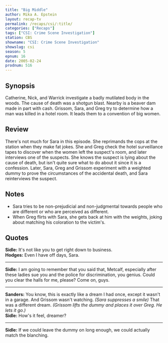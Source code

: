```yaml
---
title: "Big Middle"
author: Mika A. Epstein
layout: recap-tv
permalink: /recaps/csi/:title/
categories: ["Recaps"]
tags: ["CSI: Crime Scene Investigation"]
station: CBS
showname: "CSI: Crime Scene Investigation"
showslug: csi
season: 5  
epnum: 16
date: 2005-02-24  
prodnum: 516 
---
```


## Synopsis

Catherine, Nick, and Warrick investigate a badly mutilated body in the woods. The cause of death was a shotgun blast. Nearby is a beaver dam made in part with cash. Grissom, Sara, and Greg try to determine how a man was killed in a hotel room. It leads them to a convention of big women.

## Review

There's not much for Sara in this episode. She reprimands the cops at the station when they make fat jokes. She and Greg check the hotel surveillance tapes to discover when the women left the suspect's room, and later interviews one of the suspects. She knows the suspect is lying about the cause of death, but isn't quite sure what to do about it since it is a confession. Later, Sara, Greg and Grissom experiment with a weighted dummy to prove the circumstances of the accidental death, and Sara reinterviews the suspect.

## Notes

* Sara tries to be non-prejudicial and non-judgmental towards people who are different or who are perceived as different.  
* When Greg flirts with Sara, she gets back at him with the weights, joking about matching his coloration to the victim's.

## Quotes

**Sidle:** It's not like you to get right down to business.  
**Hodges:** Even I have off days, Sara.  

- - -

**Sidle:** I am going to remember that you said that, Metcalf, especially after these ladies sue you and the police for discrimination, you genius. Could you clear the halls for me, please? Come on, guys.

- - -

**Sanders:** You know, this is exactly like a dream I had once, except it wasn't in a garage. And Grissom wasn't watching. _(Sara suppresses a smile)_ That was a different dream. _(Grissom lifts the dummy and places it over Greg. He lets it go.)_  
**Sidle:** How's it feel, dreamer?  

- - -

**Sidle:** If we could leave the dummy on long enough, we could actually match the blanching.